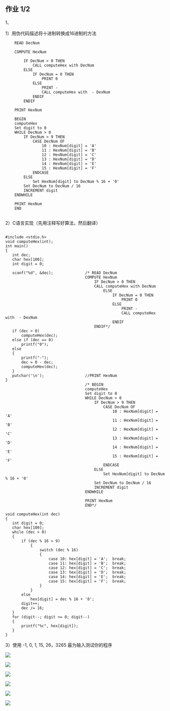 
## 作业 1/2

1、

 1）用伪代码描述将十进制转换成16进制的方法
```
    READ DecNum

    COMPUTE HexNum

        IF DecNum > 0 THEN
            CALL computeHex with DecNum
        ELSE
            IF DecNum = 0 THEN
                PRINT 0
            ELSE
                PRINT -
                CALL computeHex with  - DexNum
            ENDIF
        ENDIF

    PRINT HexNum

    BEGIN
    computeHex
    Set digit to 0
    WHILE DecNum > 0 
        IF DecNum > 9 THEN
            CASE DecNum OF
                10 : HexNum[digit] = 'A'
                11 : HexNum[digit] = 'B'
                12 : HexNum[digit] = 'C'
                13 : HexNum[digit] = 'D'
                14 : HexNum[digit] = 'E'
                15 : HexNum[digit] = 'F'
            ENDCASE
        ELSE
            Set HexNum[digit] to DecNum % 16 + '0'
        Set DecNum to DecNum / 16
        INCREMENT digit
    ENDWHILE

    PRINT HexNum
    END


```

 
 2）C语言实现（先用注释写好算法，然后翻译）

 ```

 #include <stdio.h>
void computeHex(int);
int main()
{
	int dec;
	char hex[100];
	int digit = 0; 
	
	scanf("%d", &dec);				/* READ DecNum
									COMPUTE HexNum
								    	IF DecNum > 0 THEN
             						    CALL computeHex with DecNum
       									    ELSE
									            IF DecNum = 0 THEN
									                PRINT 0
									            ELSE
									                PRINT -
									                CALL computeHex with  - DexNum
									            ENDIF
									    ENDIF*/
	if (dec > 0)				
		computeHex(dec);
	else if (dec == 0)
		printf("0");
	else
	{
		printf("-");
		dec = 0 - dec;
		computeHex(dec);
	}
	putchar('\n'); 					//PRINT HexNum
}   
									/* BEGIN
								    computeHex
								    Set digit to 0
								    WHILE DecNum > 0 
								        IF DecNum > 9 THEN
								            CASE DecNum OF
								                10 : HexNum[digit] = 'A'
								                11 : HexNum[digit] = 'B'
								                12 : HexNum[digit] = 'C'
								                13 : HexNum[digit] = 'D'
								                14 : HexNum[digit] = 'E'
								                15 : HexNum[digit] = 'F'
								            ENDCASE
								        ELSE
								            Set HexNum[digit] to DecNum % 16 + '0'
								        Set DecNum to DecNum / 16
								        INCREMENT digit
								    ENDWHILE
								
								    PRINT HexNum
								    END*/

void computeHex(int dec)  
{
	int digit = 0; 
	char hex[100];			
	while (dec > 0)			
	{						 
		if (dec % 16 > 9)		
			{ 
				switch (dec % 16)
				{
					case 10: hex[digit] = 'A';	break;
					case 11: hex[digit] = 'B';	break;
					case 12: hex[digit] = 'C';	break;
					case 13: hex[digit] = 'D';	break;
					case 14: hex[digit] = 'E';	break;
					case 15: hex[digit] = 'F';	break;
				}
			}
		else 
			hex[digit] = dec % 16 + '0';
		digit++;
		dec /= 16;
	}
	for (digit--; digit >= 0; digit--)
	{
		printf("%c", hex[digit]);
	}
}	

```
 
  3）使用 -1,  0,  1,  15,   26，3265 最为输入测试你的程序


  ![](https://h5.qzone.qq.com/page/photo?init=photo.v7/common/viewer2/index&picKey=NDR0eDMFZItt5FuQeXMuNAEAAAAAAAA!&ownerUin=1678062456&appid=4&topicId=V13dexGf2OLDRB_NDR0eDMFZI5t5FuBzkU6UgEAAAAAAAA!_1541696906280000_4&pre=http%3A%2F%2Fa3.qpic.cn%2Fpsb%3F%2FV13dexGf2OLDRB%2FxZtnb1kzloXsM65M3TBoK6Sjfo2yEpRxD5Ac5wiXa*o!%2Fm%2FdFIBAAAAAAAA%26ek%3D1%26kp%3D1%26pt%3D0%26bo%3DUgLXAAAAAAADF7U!%26tl%3D1%26vuin%3D1678062456%26tm%3D1541696400%26sce%3D60-3-3%26rf%3D0-0&useqzfl=1&useinterface=1&noCloseBtn=0&inqq=1)



  ![](https://h5.qzone.qq.com/page/photo?init=photo.v7/common/viewer2/index&picKey=NDR0eDMFZIxt5Ft1NWYPUgEAAAAAAAA!&ownerUin=1678062456&appid=4&topicId=V13dexGf2OLDRB_NDR0eDMFZI5t5FuBzkU6UgEAAAAAAAA!_1541696906280000_4&pre=http%3A%2F%2Fa3.qpic.cn%2Fpsb%3F%2FV13dexGf2OLDRB%2FxZtnb1kzloXsM65M3TBoK6Sjfo2yEpRxD5Ac5wiXa*o!%2Fm%2FdFIBAAAAAAAA%26ek%3D1%26kp%3D1%26pt%3D0%26bo%3DUgLXAAAAAAADF7U!%26tl%3D1%26vuin%3D1678062456%26tm%3D1541696400%26sce%3D60-3-3%26rf%3D0-0&useqzfl=1&useinterface=1&noCloseBtn=0&inqq=1)


![](https://h5.qzone.qq.com/page/photo?init=photo.v7/common/viewer2/index&picKey=NDR0eDMFZIxt5FtkDok3UwEAAAAAAAA!&ownerUin=1678062456&appid=4&topicId=V13dexGf2OLDRB_NDR0eDMFZI5t5FuBzkU6UgEAAAAAAAA!_1541696906280000_4&pre=http%3A%2F%2Fa3.qpic.cn%2Fpsb%3F%2FV13dexGf2OLDRB%2FxZtnb1kzloXsM65M3TBoK6Sjfo2yEpRxD5Ac5wiXa*o!%2Fm%2FdFIBAAAAAAAA%26ek%3D1%26kp%3D1%26pt%3D0%26bo%3DUgLXAAAAAAADF7U!%26tl%3D1%26vuin%3D1678062456%26tm%3D1541696400%26sce%3D60-3-3%26rf%3D0-0&useqzfl=1&useinterface=1&noCloseBtn=0&inqq=1)


![](https://h5.qzone.qq.com/page/photo?init=photo.v7/common/viewer2/index&picKey=NDR0eDMFZI1t5Fv2NbcOZgEAAAAAAAA!&ownerUin=1678062456&appid=4&topicId=V13dexGf2OLDRB_NDR0eDMFZI5t5FuBzkU6UgEAAAAAAAA!_1541696906280000_4&pre=http%3A%2F%2Fa3.qpic.cn%2Fpsb%3F%2FV13dexGf2OLDRB%2FxZtnb1kzloXsM65M3TBoK6Sjfo2yEpRxD5Ac5wiXa*o!%2Fm%2FdFIBAAAAAAAA%26ek%3D1%26kp%3D1%26pt%3D0%26bo%3DUgLXAAAAAAADF7U!%26tl%3D1%26vuin%3D1678062456%26tm%3D1541696400%26sce%3D60-3-3%26rf%3D0-0&useqzfl=1&useinterface=1&noCloseBtn=0&inqq=1)


![](https://h5.qzone.qq.com/page/photo?init=photo.v7/common/viewer2/index&picKey=NDR0eDMFZI5t5FubE5wKRwEAAAAAAAA!&ownerUin=1678062456&appid=4&topicId=V13dexGf2OLDRB_NDR0eDMFZI5t5FuBzkU6UgEAAAAAAAA!_1541696906280000_4&pre=http%3A%2F%2Fa3.qpic.cn%2Fpsb%3F%2FV13dexGf2OLDRB%2FxZtnb1kzloXsM65M3TBoK6Sjfo2yEpRxD5Ac5wiXa*o!%2Fm%2FdFIBAAAAAAAA%26ek%3D1%26kp%3D1%26pt%3D0%26bo%3DUgLXAAAAAAADF7U!%26tl%3D1%26vuin%3D1678062456%26tm%3D1541696400%26sce%3D60-3-3%26rf%3D0-0&useqzfl=1&useinterface=1&noCloseBtn=0&inqq=1)


![](https://h5.qzone.qq.com/page/photo?init=photo.v7/common/viewer2/index&picKey=NDR0eDMFZI5t5FuBzkU6UgEAAAAAAAA!&ownerUin=1678062456&appid=4&topicId=V13dexGf2OLDRB_NDR0eDMFZI5t5FuBzkU6UgEAAAAAAAA!_1541696906280000_4&pre=http%3A%2F%2Fa3.qpic.cn%2Fpsb%3F%2FV13dexGf2OLDRB%2FxZtnb1kzloXsM65M3TBoK6Sjfo2yEpRxD5Ac5wiXa*o!%2Fm%2FdFIBAAAAAAAA%26ek%3D1%26kp%3D1%26pt%3D0%26bo%3DUgLXAAAAAAADF7U!%26tl%3D1%26vuin%3D1678062456%26tm%3D1541696400%26sce%3D60-3-3%26rf%3D0-0&useqzfl=1&useinterface=1&noCloseBtn=0&inqq=1)

